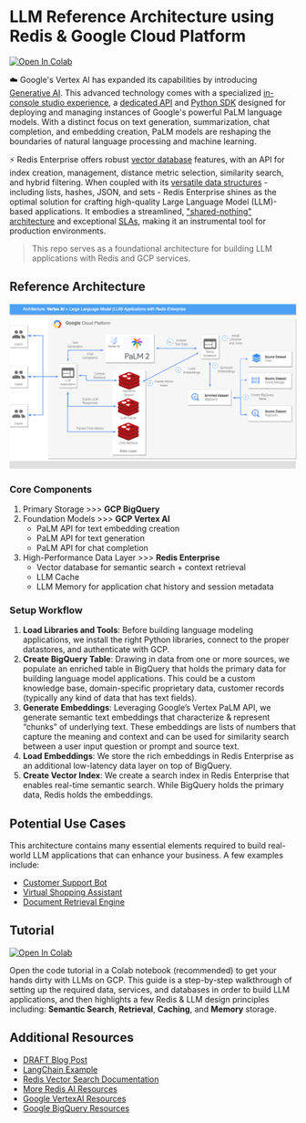 # LLM Reference Architecture using Redis & Google Cloud Platform

<a href="https://colab.research.google.com/github/RedisVentures/redis-google-llms/blob/main/BigQuery_Palm_Redis.ipynb" target="_parent"><img src="https://colab.research.google.com/assets/colab-badge.svg" alt="Open In Colab"/></a>

☁️ Google's Vertex AI has expanded its capabilities by introducing [Generative AI](https://cloud.google.com/vertex-ai/docs/generative-ai/learn/overview). This advanced technology comes with a specialized [in-console studio experience](https://cloud.google.com/vertex-ai/docs/generative-ai/start/quickstarts/quickstart), a [dedicated API](https://cloud.google.com/vertex-ai/docs/generative-ai/start/quickstarts/api-quickstart) and [Python SDK](https://cloud.google.com/vertex-ai/docs/python-sdk/use-vertex-ai-python-sdk) designed for deploying and managing instances of Google's powerful PaLM language models. With a distinct focus on text generation, summarization, chat completion, and embedding creation, PaLM models are reshaping the boundaries of natural language processing and machine learning.

⚡ Redis Enterprise offers robust [vector database](https://redis.com/solutions/use-cases/vector-database) features, with an API for index creation, management, distance metric selection, similarity search, and hybrid filtering. When coupled with its [versatile data structures](https://redis.io/docs/data-types/) - including lists, hashes, JSON, and sets - Redis Enterprise shines as the optimal solution for crafting high-quality Large Language Model (LLM)-based applications. It embodies a streamlined, ["shared-nothing" architecture](https://redis.com/redis-enterprise/technology/redis-enterprise-cluster-architecture/) and exceptional [SLAs](https://redis.com/legal/redis-enterprise-cloud-service-level-agreement/), making it an instrumental tool for production environments.

>This repo serves as a foundational architecture for building LLM applications with Redis and GCP services.

## Reference Architecture

![](assets/GCP_RE_GenAI.drawio.png)

### Core Components
1. Primary Storage >>> **GCP BigQuery**
2. Foundation Models >>> **GCP Vertex AI**
    - PaLM API for text embedding creation
    - PaLM API for text generation
    - PaLM API for chat completion
3. High-Performance Data Layer >>> **Redis Enterprise**
    - Vector database for semantic search + context retrieval
    - LLM Cache
    - LLM Memory for application chat history and session metadata

### Setup Workflow
1. **Load Libraries and Tools**: Before building language modeling applications, we install the right Python libraries, connect to the proper datastores, and authenticate with GCP.
2. **Create BigQuery Table**: Drawing in data from one or more sources, we populate an enriched table in BigQuery that holds the primary data for building language model applications. This could be a custom knowledge base, domain-specific proprietary data, customer records (typically any kind of data that has text fields).
3. **Generate Embeddings**: Leveraging Google’s Vertex PaLM API, we generate semantic text embeddings that characterize & represent “chunks” of underlying text. These embeddings are lists of numbers that capture the meaning and context and can be used for similarity search between a user input question or prompt and source text.
4. **Load Embeddings**: We store the rich embeddings in Redis Enterprise as an additional low-latency data layer on top of BigQuery.
4. **Create Vector Index**: We create a search index in Redis Enterprise that enables real-time semantic search. While BigQuery holds the primary data, Redis holds the embeddings.

## Potential Use Cases
This architecture contains many essential elements required to build real-world LLM applications that can enhance your business. A few examples include:

- [Customer Support Bot](examples/chat-your-pdf/)
- [Virtual Shopping Assistant](https://github.com/RedisVentures/redis-langchain-chatbot)
- [Document Retrieval Engine](https://github.com/RedisVentures/redis-arXiv-search)

## Tutorial
<a href="https://colab.research.google.com/github/RedisVentures/redis-google-llms/blob/main/BigQuery_Palm_Redis.ipynb" target="_parent"><img src="https://colab.research.google.com/assets/colab-badge.svg" alt="Open In Colab"/></a>

Open the code tutorial in a Colab notebook (recommended) to get your hands dirty with LLMs on GCP. This guide is a step-by-step walkthrough of setting up the required data, services, and databases in order to build LLM applications, and then highlights a few Redis & LLM design principles including: **Semantic Search**, **Retrieval**, **Caching**, and **Memory** storage.


## Additional Resources
- [DRAFT Blog Post](https://docs.google.com/document/d/1nGelpYQaFcTd1lqLOC3W0ZoXVDNMiI3W3pG7LY4U3n4/edit?usp=sharing)
- [LangChain Example](https://github.com/antonum/Redis-Workshops/blob/main/05-LangChain_Redis/05.3_VertexAI_LangChain_Redis.ipynb)
- [Redis Vector Search Documentation](https://redis.io/docs/interact/search-and-query/search/vectors/)
- [More Redis AI Resources](https://github.com/RedisVentures)
- [Google VertexAI Resources](https://cloud.google.com/vertex-ai)
- [Google BigQuery Resources](https://cloud.google.com/bigquery)
